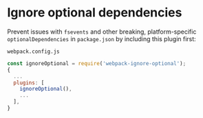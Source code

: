 # Ignore optional dependencies
Prevent issues with `fsevents` and other breaking, platform-specific
`optionalDependencies` in `package.json` by including this plugin first:

`webpack.config.js`
```javascript
const ignoreOptional = require('webpack-ignore-optional');
{
  ...
  plugins: [
    ignoreOptional(),
    ...
  ],
}
```